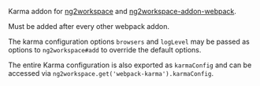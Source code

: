 Karma addon for [ng2workspace](https://github.com/ng2workspace/ng2workspace)
and [ng2workspace-addon-webpack](https://github.com/ng2workspace/ng2workspace-addon-webpack).

Must be added after every other webpack addon.

The karma configuration options `browsers` and `logLevel` may be passed
as options to `ng2workspace#add` to override the default options.

The entire Karma configuration is also exported as `karmaConfig` and 
can be accessed via `ng2workspace.get('webpack-karma').karmaConfig`.